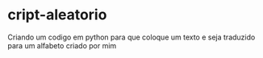 # cript-aleatorio
Criando um codigo em python para que coloque um texto e seja traduzido para um alfabeto criado por mim 

